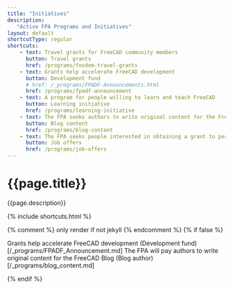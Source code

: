 ```yaml
---
title: "Initiatives"
description:
   "Active FPA Programs and Initiatives"
layout: default
shortcutType: regular
shortcuts:
    - text: Travel grants for FreeCAD community members
      button: Travel grants
      href: /programs/fosdem-travel-grants
    - text: Grants help accelerate FreeCAD development
      button: Development fund
      # href: /_programs/FPADF-Announcements.html
      href: /programs/fpadf-announcement
    - text: A program for people willing to learn and teach FreeCAD
      button: Learning initiative
      href: /programs/learning-initiative
    - text: The FPA seeks authors to write original content for the FreeCAD Blog
      button: Blog content
      href: /programs/blog-content
    - text: The FPA seeks people interested in obtaining a grant to perform a specific task
      button: Job offers
      href: /programs/job-offers
---
```


# {{page.title}}

{{page.description}}

{% include shortcuts.html %}

{% comment %} only render if not jekyll {% endcomment %}
{% if false %}

Grants help accelerate FreeCAD development (Development fund)[/_programs/FPADF_Announcement.md]
The FPA will pay authors to write original content for the FreeCAD Blog (Blog author)[/_programs/blog_content.md]

{% endif %}
